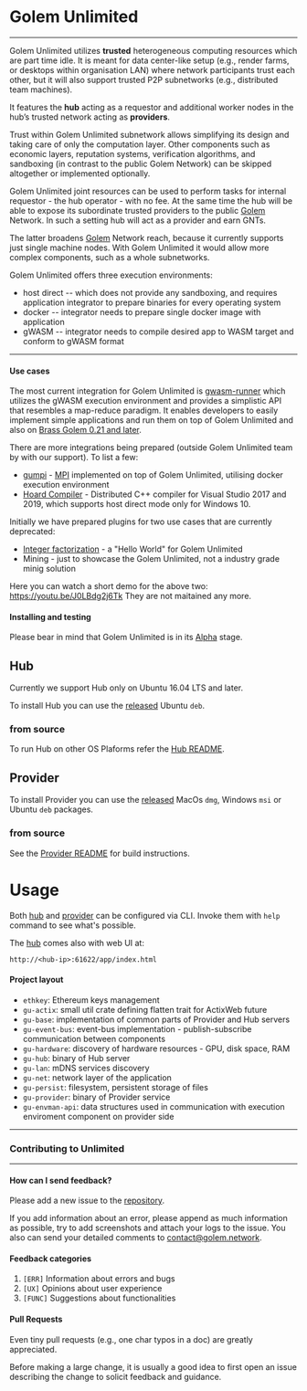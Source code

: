 # Golem Unlimited

---

Golem Unlimited utilizes **trusted** heterogeneous computing resources which are part time idle. It is meant for data center-like setup (e.g., render farms, or desktops within organisation LAN) where network participants trust each other, but it will also support trusted P2P subnetworks (e.g., distributed team machines).

It features the **hub** acting as a requestor and additional worker nodes in the hub’s trusted network acting as **providers**.

Trust within Golem Unlimited subnetwork allows simplifying its design and taking care of only the computation layer. Other components such as economic layers, reputation systems, verification algorithms, and sandboxing (in contrast to the public Golem Network) can be skipped altogether or implemented optionally.

Golem Unlimited joint resources can be used to perform tasks for internal requestor - the hub operator - with no fee. At the same time the hub will be able to expose its subordinate trusted providers to the public [Golem](https://golem.network) Network. In such a setting hub will act as a provider and earn GNTs.  

The latter broadens [Golem](https://golem.network) Network reach, because it currently supports just single machine nodes. With Golem Unlimited it would allow more complex components, such as a whole subnetworks.

Golem Unlimited offers three execution environments:
- host direct -- which does not provide any sandboxing, and requires application integrator to prepare binaries for every operating system
- docker -- integrator needs to prepare single docker image with application
- gWASM -- integrator needs to compile desired app to WASM target and conform to gWASM format

---

#### Use cases
The most current integration for Golem Unlimited is [gwasm-runner](https://github.com/golemfactory/gwasm-runner/) which utilizes the gWASM execution environment and provides a simplistic API that resembles a map-reduce paradigm. It enables developers to easily implement simple applications and run them on top of Golem Unlimited and also on [Brass Golem 0.21 and later](https://blog.golemproject.net/brass-golem-beta-0-21-0-hello-mainnet-gwasm/).

There are more integrations being prepared (outside Golem Unlimited team by with our support).
To list a few:
* [gumpi](https://github.com/golemfactory/gumpi) - [MPI](https://en.wikipedia.org/wiki/Message_Passing_Interface) implemented on top of Golem Unlimited, utilising docker execution environment
* [Hoard Compiler](https://github.com/hoardexchange/HoardCompiler) - Distributed C++ compiler
for Visual Studio 2017 and 2019, which supports host direct mode only for Windows 10.

Initially we have prepared plugins for two use cases that are currently deprecated:
* [Integer factorization](https://github.com/golemfactory/gu-int-factorization) - a "Hello
World" for Golem Unlimited 
* Mining - just to showcase the Golem Unlimited, not a industry grade minig solution 

Here you can watch a short demo for the above two: https://youtu.be/J0LBdg2j6Tk
They are not maitained any more.

#### Installing and testing

Please bear in mind that Golem Unlimited is in its [Alpha](https://en.wikipedia.org/wiki/Software_release_life_cycle#Alpha) stage.

## Hub
Currently we support Hub only on Ubuntu 16.04 LTS and later.

To install Hub you can use the [released](https://github.com/golemfactory/golem-unlimited/releases) Ubuntu `deb`.

### from source
To run Hub on other OS Plaforms refer the [Hub README](gu-hub).

## Provider

To install Provider you can use the [released](https://github.com/golemfactory/golem-unlimited/releases) MacOs `dmg`, Windows `msi` or Ubuntu `deb` packages.

### from source
See the [Provider README](gu-provider) for build instructions.

# Usage

Both [hub](gu-hub) and [provider](gu-provider) can be configured via CLI. Invoke them with `help`
command to see what's possible.

The [hub](gu-hub) comes also with web UI at:
```
http://<hub-ip>:61622/app/index.html
```

#### Project layout
*  `ethkey`: Ethereum keys management
*  `gu-actix`: small util crate defining flatten trait for ActixWeb future
*  `gu-base`: implementation of common parts of Provider and Hub servers
*  `gu-event-bus`: event-bus implementation - publish-subscribe communication between components
*  `gu-hardware`: discovery of hardware resources - GPU, disk space, RAM
*  `gu-hub`: binary of Hub server
*  `gu-lan`: mDNS services discovery
*  `gu-net`: network layer of the application
*  `gu-persist`: filesystem, persistent storage of files
*  `gu-provider`: binary of Provider service
*  `gu-envman-api`: data structures used in communication with execution enviroment component on provider side

---

### Contributing to Unlimited

---

#### How can I send feedback? 
Please add a new issue to the [repository](https://github.com/golemfactory/golem-unlimited/issues). 

If you add information about an error, please append as much information as possible, try to add screenshots and attach your logs to the issue. You also can send your detailed comments to [contact@golem.network](mailto:contact@golem.network).

#### Feedback categories

1. `[ERR]` Information about errors and bugs
2. `[UX]` Opinions about user experience
3. `[FUNC]` Suggestions about functionalities

#### Pull Requests

Even tiny pull requests (e.g., one char typos in a doc) are greatly appreciated.

Before making a large change, it is usually a good idea to first open an issue describing the change to solicit feedback and guidance.
